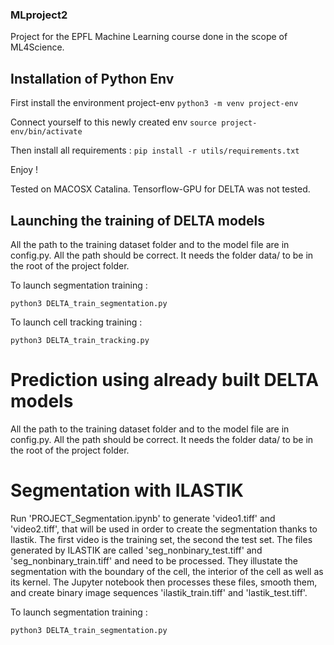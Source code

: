 ### MLproject2
Project for the EPFL Machine Learning course done in the scope of ML4Science.

## Installation of Python Env

First install the environment project-env
`python3 -m venv project-env` 

Connect yourself to this newly created env
`source project-env/bin/activate`

Then install all requirements : 
`pip install -r utils/requirements.txt`

Enjoy !

Tested on MACOSX Catalina. Tensorflow-GPU for DELTA was not tested. 

## Launching the training of DELTA models 

All the path to the training dataset folder and to the model file are in config.py. All the path should be correct. It needs the folder data/ to be in the root of the project folder.

To launch segmentation training : 

`python3 DELTA_train_segmentation.py`

To launch cell tracking training :

`python3 DELTA_train_tracking.py`

# Prediction using already built DELTA models 

All the path to the training dataset folder and to the model file are in config.py. All the path should be correct. It needs the folder data/ to be in the root of the project folder.

# Segmentation with ILASTIK
Run 'PROJECT_Segmentation.ipynb' to generate 'video1.tiff' and 'video2.tiff', that will be used in order to create the segmentation thanks to Ilastik. The first video is the training set, the second the test set. The files generated by ILASTIK are called 'seg_nonbinary_test.tiff' and 'seg_nonbinary_train.tiff' and need to be processed. They illustate the segmentation with the boundary of the cell, the interior of the cell as well as its kernel. The Jupyter notebook then processes these files, smooth them, and create binary image sequences 'ilastik_train.tiff' and 'lastik_test.tiff'.

To launch segmentation training : 

`python3 DELTA_train_segmentation.py`

